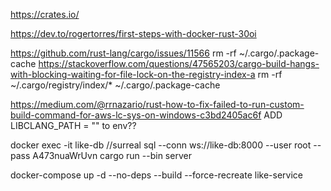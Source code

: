 https://crates.io/

https://dev.to/rogertorres/first-steps-with-docker-rust-30oi

https://github.com/rust-lang/cargo/issues/11566
rm -rf ~/.cargo/.package-cache
https://stackoverflow.com/questions/47565203/cargo-build-hangs-with-blocking-waiting-for-file-lock-on-the-registry-index-a
rm -rf ~/.cargo/registry/index/\* ~/.cargo/.package-cache

https://medium.com/@rrnazario/rust-how-to-fix-failed-to-run-custom-build-command-for-aws-lc-sys-on-windows-c3bd2405ac6f
ADD LIBCLANG_PATH = "" to env??

docker exec -it like-db //surreal sql --conn ws://like-db:8000 --user root --pass A473nuaWrUvn
cargo run --bin server

docker-compose up -d --no-deps --build --force-recreate like-service

